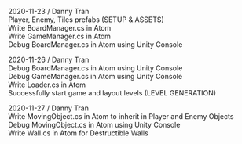 2020-11-23 / Danny Tran  
    Player, Enemy, Tiles prefabs (SETUP & ASSETS)  
    Write BoardManager.cs in Atom  
    Write GameManager.cs in Atom  
    Debug BoardManager.cs in Atom using Unity Console  
  
2020-11-26 / Danny Tran  
    Debug BoardManager.cs in Atom using Unity Console  
    Debug GameManager.cs in Atom using Unity Console  
    Write Loader.cs in Atom  
    Successfully start game and layout levels (LEVEL GENERATION)  

2020-11-27 / Danny Tran  
    Write MovingObject.cs in Atom to inherit in Player and Enemy Objects  
    Debug MovingObject.cs in Atom using Unity Console  
    Write Wall.cs in Atom for Destructible Walls  
    

